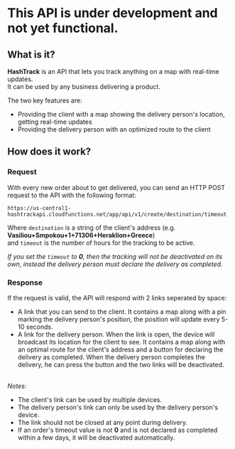 # This API is under development and not yet functional.
## What is it?

**HashTrack** is an API that lets you track anything on a map with real-time updates. </br>
It can be used by any business delivering a product. </br>

The two key features are:
* Providing the client with a map showing the delivery person's location, getting real-time updates
* Providing the delivery person with an optimized route to the client


## How does it work?
### Request
With every new order about to get delivered, you can send an HTTP POST request to the API with the following format:

```
https://us-central1-hashtrackapi.cloudfunctions.net/app/api/v1/create/destination/timeout
```

Where `destination` is a string of the client's address (e.g. **Vasiliou+Smpokou+1+71306+Heraklion+Greece**) </br>
and `timeout` is the number of hours for the tracking to be active.

_If you set the `timeout` to **0**, then the tracking will not be deactivated on its own, instead the delivery person must declare the delivery as completed._

### Response
If the request is valid, the API will respond with 2 links seperated by space:
* A link that you can send to the client. It contains a map along with a pin marking the delivery person's position, the position will update every 5-10 seconds.
* A link for the delivery person. When the link is open, the device will broadcast its location for the client to see. It contains a map along with an optimal route for the client's address and a button for declaring the delivery as completed. When the delivery person completes the delivery, he can press the button and the two links will be deactivated. </br></br>

_Notes:_
* The client's link can be used by multiple devices.
* The delivery person's link can only be used by the delivery person's device.
* The link should not be closed at any point during delivery.
* If an order's timeout value is not **0** and is not declared as completed within a few days, it will be deactivated automatically.
